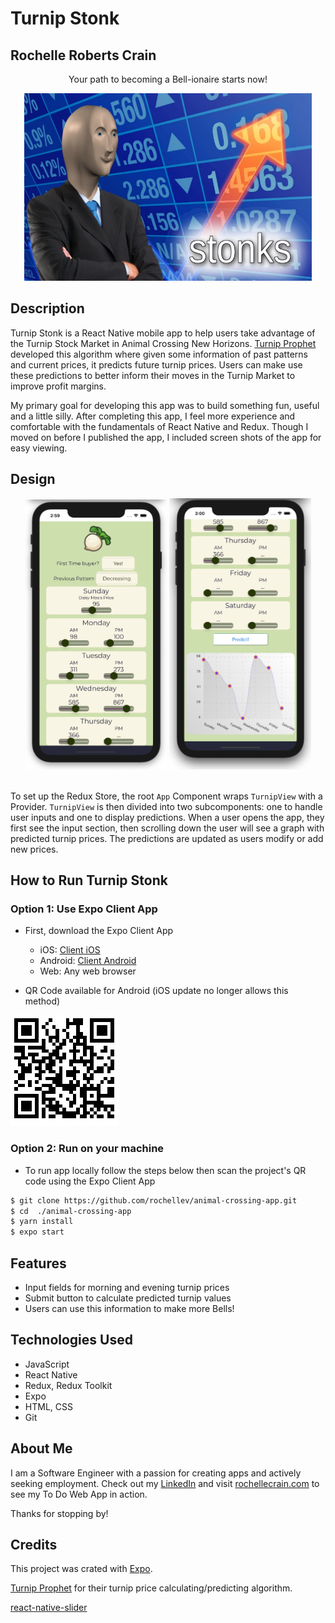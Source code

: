 # Turnip Stonk

## Rochelle Roberts Crain

<div align="center">
<p>Your path to becoming a Bell-ionaire starts now!</p>
	<img src="./stonk_meme.jpg" alt="stonk-meme"
	title="StonkMeme" width="460" height="300" />
</div>

## Description

Turnip Stonk is a React Native mobile app to help users take advantage of the Turnip Stock Market in Animal Crossing New Horizons. [Turnip Prophet](https://github.com/mikebryant/ac-nh-turnip-prices) developed this algorithm where given some information of past patterns and current prices, it predicts future turnip prices. Users can make use these predictions to better inform their moves in the Turnip Market to improve profit margins.

My primary goal for developing this app was to build something fun, useful and a little silly. After completing this app, I feel more experience and comfortable with the fundamentals of React Native and Redux. Though I moved on before I published the app, I included screen shots of the app for easy viewing.

## Design

<div align="center">
<span>
<img src="./images/TurnipScreenShot1.png" alt="input section" width="45%"/>
<img src="images/TurnipScreenShot-Graph.png" alt="output section" width="45%"/>
</span>
</div>
<br>

To set up the Redux Store, the root `App` Component wraps `TurnipView` with a Provider. `TurnipView` is then divided into two subcomponents: one to handle user inputs and one to display predictions. When a user opens the app, they first see the input section, then scrolling down the user will see a graph with predicted turnip prices. The predictions are updated as users modify or add new prices.

## How to Run Turnip Stonk

### Option 1: Use Expo Client App

- First, download the Expo Client App

  - iOS: [Client iOS](https://itunes.apple.com/app/apple-store/id982107779)
  - Android: [Client Android](https://play.google.com/store/apps/details?id=host.exp.exponent&referrer=blankexample)
  - Web: Any web browser

- QR Code available for Android (iOS update no longer allows this method)
  <br>

![QR Code](./images/turnips-QR.jpg)

### Option 2: Run on your machine

- To run app locally follow the steps below then scan the project's QR code using the Expo Client App

```sh
$ git clone https://github.com/rochellev/animal-crossing-app.git
$ cd  ./animal-crossing-app
$ yarn install
$ expo start
```

## Features

- Input fields for morning and evening turnip prices
- Submit button to calculate predicted turnip values
- Users can use this information to make more Bells!

## Technologies Used

- JavaScript
- React Native
- Redux, Redux Toolkit
- Expo
- HTML, CSS
- Git

## About Me

I am a Software Engineer with a passion for creating apps and actively seeking employment. Check out my [LinkedIn](https://www.linkedin.com/in/rochelle-roberts) and visit [rochellecrain.com](https://www.rochellecrain.com/) to see my To Do Web App in action.

Thanks for stopping by!

## Credits

This project was crated with [Expo](https://reactnative.dev/docs/0.60/getting-started).

[Turnip Prophet](https://github.com/mikebryant/ac-nh-turnip-prices) for their turnip price calculating/predicting algorithm.

[react-native-slider](https://github.com/react-native-community/react-native-slider)
